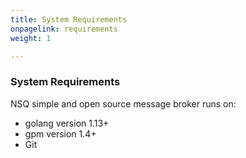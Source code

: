 ```yaml
---
title: System Requirements
onpagelink: requirements
weight: 1

---
```


### **System Requirements**

NSQ simple and open source message broker runs on:

*   golang version 1.13+
*   gpm version 1.4+
*   Git
